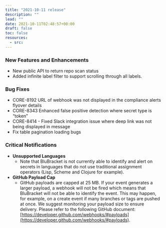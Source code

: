 ```yaml
---
title: "2021-10-11 release"
description: ""
lead: ""
date: 2021-10-11T02:48:57+00:00
draft: false
toc: false
resources:
  - src:
---
```


### New Features and Enhancements
* New public API to return repo scan status
* Added infinite label filter to support scrolling through all labels.

### Bug Fixes

* CORE-8192 URL of webhook was not displayed in the compliance alerts flyover details
* CORE-8343 Enhanced false positive detection where secret type is “token”
* CORE-8414 - Fixed Slack integration issue where deep link was not being displayed in message
* Fix table pagination loading bugs

### Critical Notifications

* **Unsupported Languages**
  * Note that BluBracket is not currently able to identify and alert on secrets in languages that do not use traditional assignment operators (Lisp, Scheme and Clojure for example).
* **GitHub Payload Cap**
  * GitHub payloads are capped at 25 MB. If your event generates a larger payload, a webhook will not be fired which means that BluBracket will not be able to identify the event. This may happen, for example, on a create event if many branches or tags are pushed at once. We suggest monitoring your payload size to ensure delivery. Please refer to the following GitHub document: [https://developer.github.com/webhooks/#payloads](https://developer.github.com/webhooks/#payloads).
